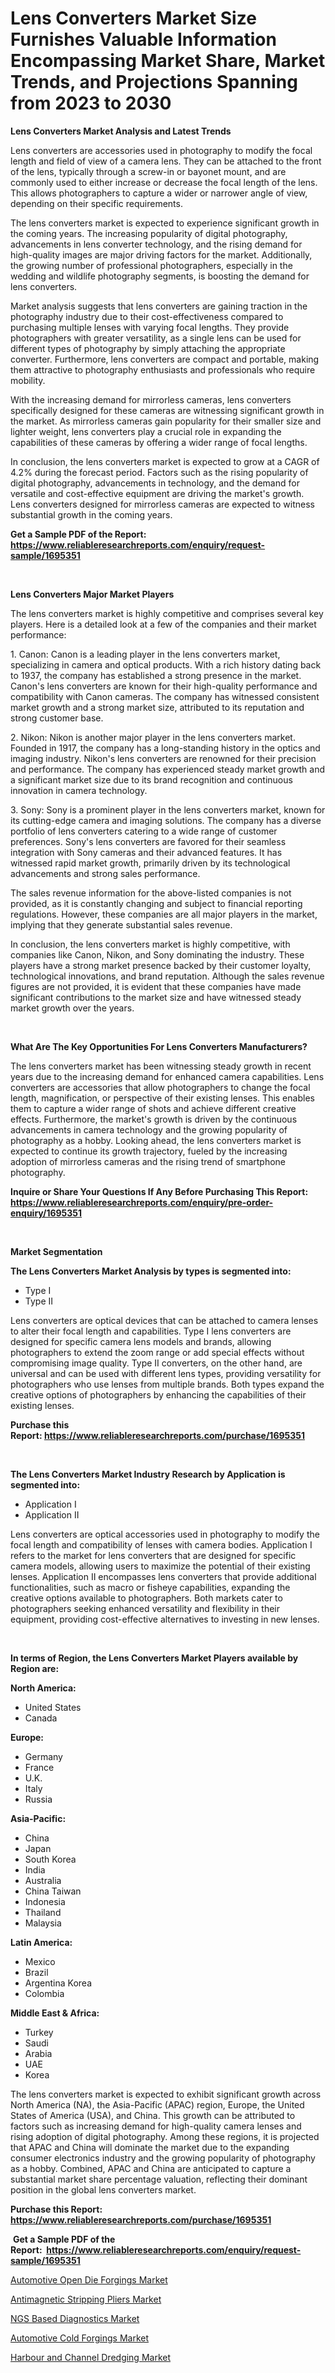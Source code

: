 <p><h1>Lens Converters Market Size Furnishes Valuable Information Encompassing Market Share, Market Trends, and Projections Spanning from 2023 to 2030</h1></p><p><strong>Lens Converters Market Analysis and Latest Trends</strong></p>
<p><p>Lens converters are accessories used in photography to modify the focal length and field of view of a camera lens. They can be attached to the front of the lens, typically through a screw-in or bayonet mount, and are commonly used to either increase or decrease the focal length of the lens. This allows photographers to capture a wider or narrower angle of view, depending on their specific requirements.</p><p>The lens converters market is expected to experience significant growth in the coming years. The increasing popularity of digital photography, advancements in lens converter technology, and the rising demand for high-quality images are major driving factors for the market. Additionally, the growing number of professional photographers, especially in the wedding and wildlife photography segments, is boosting the demand for lens converters.</p><p>Market analysis suggests that lens converters are gaining traction in the photography industry due to their cost-effectiveness compared to purchasing multiple lenses with varying focal lengths. They provide photographers with greater versatility, as a single lens can be used for different types of photography by simply attaching the appropriate converter. Furthermore, lens converters are compact and portable, making them attractive to photography enthusiasts and professionals who require mobility.</p><p>With the increasing demand for mirrorless cameras, lens converters specifically designed for these cameras are witnessing significant growth in the market. As mirrorless cameras gain popularity for their smaller size and lighter weight, lens converters play a crucial role in expanding the capabilities of these cameras by offering a wider range of focal lengths.</p><p>In conclusion, the lens converters market is expected to grow at a CAGR of 4.2% during the forecast period. Factors such as the rising popularity of digital photography, advancements in technology, and the demand for versatile and cost-effective equipment are driving the market's growth. Lens converters designed for mirrorless cameras are expected to witness substantial growth in the coming years.</p></p>
<p><strong>Get a Sample PDF of the Report:&nbsp; <a href="https://www.reliableresearchreports.com/enquiry/request-sample/1695351">https://www.reliableresearchreports.com/enquiry/request-sample/1695351</a></strong></p>
<p>&nbsp;</p>
<p><strong>Lens Converters Major Market Players</strong></p>
<p><p>The lens converters market is highly competitive and comprises several key players. Here is a detailed look at a few of the companies and their market performance:</p><p>1. Canon: Canon is a leading player in the lens converters market, specializing in camera and optical products. With a rich history dating back to 1937, the company has established a strong presence in the market. Canon's lens converters are known for their high-quality performance and compatibility with Canon cameras. The company has witnessed consistent market growth and a strong market size, attributed to its reputation and strong customer base.</p><p>2. Nikon: Nikon is another major player in the lens converters market. Founded in 1917, the company has a long-standing history in the optics and imaging industry. Nikon's lens converters are renowned for their precision and performance. The company has experienced steady market growth and a significant market size due to its brand recognition and continuous innovation in camera technology.</p><p>3. Sony: Sony is a prominent player in the lens converters market, known for its cutting-edge camera and imaging solutions. The company has a diverse portfolio of lens converters catering to a wide range of customer preferences. Sony's lens converters are favored for their seamless integration with Sony cameras and their advanced features. It has witnessed rapid market growth, primarily driven by its technological advancements and strong sales performance.</p><p>The sales revenue information for the above-listed companies is not provided, as it is constantly changing and subject to financial reporting regulations. However, these companies are all major players in the market, implying that they generate substantial sales revenue.</p><p>In conclusion, the lens converters market is highly competitive, with companies like Canon, Nikon, and Sony dominating the industry. These players have a strong market presence backed by their customer loyalty, technological innovations, and brand reputation. Although the sales revenue figures are not provided, it is evident that these companies have made significant contributions to the market size and have witnessed steady market growth over the years.</p></p>
<p>&nbsp;</p>
<p><strong>What Are The Key Opportunities For Lens Converters Manufacturers?</strong></p>
<p><p>The lens converters market has been witnessing steady growth in recent years due to the increasing demand for enhanced camera capabilities. Lens converters are accessories that allow photographers to change the focal length, magnification, or perspective of their existing lenses. This enables them to capture a wider range of shots and achieve different creative effects. Furthermore, the market's growth is driven by the continuous advancements in camera technology and the growing popularity of photography as a hobby. Looking ahead, the lens converters market is expected to continue its growth trajectory, fueled by the increasing adoption of mirrorless cameras and the rising trend of smartphone photography.</p></p>
<p><strong>Inquire or Share Your Questions If Any Before Purchasing This Report: <a href="https://www.reliableresearchreports.com/enquiry/pre-order-enquiry/1695351">https://www.reliableresearchreports.com/enquiry/pre-order-enquiry/1695351</a></strong></p>
<p>&nbsp;</p>
<p><strong>Market Segmentation</strong></p>
<p><strong>The Lens Converters Market Analysis by types is segmented into:</strong></p>
<p><ul><li>Type I</li><li>Type II</li></ul></p>
<p><p>Lens converters are optical devices that can be attached to camera lenses to alter their focal length and capabilities. Type I lens converters are designed for specific camera lens models and brands, allowing photographers to extend the zoom range or add special effects without compromising image quality. Type II converters, on the other hand, are universal and can be used with different lens types, providing versatility for photographers who use lenses from multiple brands. Both types expand the creative options of photographers by enhancing the capabilities of their existing lenses.</p></p>
<p><strong>Purchase this Report:&nbsp;<a href="https://www.reliableresearchreports.com/purchase/1695351">https://www.reliableresearchreports.com/purchase/1695351</a></strong></p>
<p>&nbsp;</p>
<p><strong>The Lens Converters Market Industry Research by Application is segmented into:</strong></p>
<p><ul><li>Application I</li><li>Application II</li></ul></p>
<p><p>Lens converters are optical accessories used in photography to modify the focal length and compatibility of lenses with camera bodies. Application I refers to the market for lens converters that are designed for specific camera models, allowing users to maximize the potential of their existing lenses. Application II encompasses lens converters that provide additional functionalities, such as macro or fisheye capabilities, expanding the creative options available to photographers. Both markets cater to photographers seeking enhanced versatility and flexibility in their equipment, providing cost-effective alternatives to investing in new lenses.</p></p>
<p>&nbsp;</p>
<p><strong>In terms of Region, the Lens Converters Market Players available by Region are:</strong></p>
<p>
    <p> <strong> North America: </strong>
        <ul>
            <li>United States</li>
            <li>Canada</li>
        </ul>
        </p> 
    <p> <strong> Europe: </strong>
        <ul>
            <li>Germany</li>
            <li>France</li>
            <li>U.K.</li>
            <li>Italy</li>
            <li>Russia</li>
        </ul>
        </p> 
    <p> <strong> Asia-Pacific: </strong>
        <ul>
            <li>China</li>
            <li>Japan</li>
            <li>South Korea</li>
            <li>India</li>
            <li>Australia</li>
            <li>China Taiwan</li>
            <li>Indonesia</li>
            <li>Thailand</li>
            <li>Malaysia</li>
        </ul>
        </p> 
    <p> <strong> Latin America: </strong>
        <ul>
            <li>Mexico</li>
            <li>Brazil</li>
            <li>Argentina Korea</li>
            <li>Colombia</li>
        </ul>
        </p> 
    <p> <strong> Middle East & Africa: </strong>
        <ul>
            <li>Turkey</li>
            <li>Saudi</li>
            <li>Arabia</li>
            <li>UAE</li>
            <li>Korea</li>
        </ul>
    </p>
    </p>
<p><p>The lens converters market is expected to exhibit significant growth across North America (NA), the Asia-Pacific (APAC) region, Europe, the United States of America (USA), and China. This growth can be attributed to factors such as increasing demand for high-quality camera lenses and rising adoption of digital photography. Among these regions, it is projected that APAC and China will dominate the market due to the expanding consumer electronics industry and the growing popularity of photography as a hobby. Combined, APAC and China are anticipated to capture a substantial market share percentage valuation, reflecting their dominant position in the global lens converters market.</p></p>
<p><strong>Purchase this Report: <a href="https://www.reliableresearchreports.com/purchase/1695351">https://www.reliableresearchreports.com/purchase/1695351</a></strong></p>
<p>&nbsp;<strong>Get a Sample PDF of the Report:&nbsp;&nbsp;<a href="https://www.reliableresearchreports.com/enquiry/request-sample/1695351">https://www.reliableresearchreports.com/enquiry/request-sample/1695351</a></strong></p>
<p><strong></strong></p>
<p><p><a href="https://medium.com/@andem140256/automotive-open-die-forgings-market-focuses-on-market-share-size-and-projected-forecast-till-2030-e7c3425b0177">Automotive Open Die Forgings Market</a></p><p><a href="https://github.com/scarol104/Market-Research-Report-List-1/blob/main/antimagnetic-stripping-pliers-market.md">Antimagnetic Stripping Pliers Market</a></p><p><a href="https://www.linkedin.com/pulse/ngs-based-diagnostics-market-size-share-amp-trends-analysis-c6ioc/">NGS Based Diagnostics Market</a></p><p><a href="https://medium.com/@landis15236/automotive-cold-forgings-market-share-evolution-and-market-growth-trends-2023-2030-7d31f659ba55">Automotive Cold Forgings Market</a></p><p><a href="https://github.com/dzharov81/Market-Research-Report-List-1/blob/main/harbour-and-channel-dredging-market.md">Harbour and Channel Dredging Market</a></p></p>